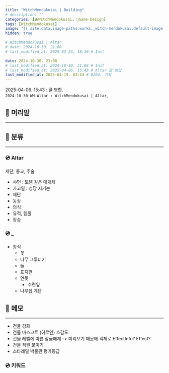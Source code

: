 ```yaml
---
title: "WitchMendokusai | Building"
# description: ""
categories: [🫐WitchMendokusai, 🥑Game-Design]
tags: [WitchMendokusai]
image: "{{ site.data.image-paths.works._witch-mendokusai.default-image }}"
hidden: true

# WitchMendokusai | Altar
# date: 2024-10-30. 21:08
# last_modified_at: 2025-03-23. 18:30 # Init

date: 2024-10-30. 21:08
# last_modified_at: 2024-10-30. 21:08 # Init
# last_modified_at: 2025-04-06. 15:43 # Altar 글 병합
last_modified_at: 2025-04-19. 02:44 # 0204: 기획
---
```


2025-04-06. 15:43 : 글 병합.  
`2024-10-30-WM-Altar : WitchMendokusai | Altar`,  

## 📀 머리말

---

## 📀 분류

---

### 💿 Altar

제단, 종교, 주술  

- 샤먼 : 토템 같은 매개체
- 가고일 : 성당 지키는
- 제단
- 동상
- 의식
- 유적, 템플
- 장승

### 💿 _

- 장식
  - 꽃
  - 나무 그루터기
  - 돌
  - 표지판
  - 연못
    - 수련잎
  - 나무집 계단

## 📀 메모

---

- 건물 강화
- 건물 마스코트 (히로인) 호감도
- 건물 레벨에 따른 잠금해제 -> 미리보기 때문에 객체로 EffectInfo? Effect?
- 건물 직원 붙이기
- 스타레일 박물관 평가등급

### 💿 키워드
